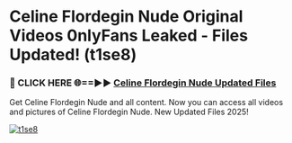 # Celine Flordegin Nude Original Videos 0nlyFans Leaked - Files Updated! (t1se8)

<h3>🔴 CLICK HERE 🌐==►► <a href="https://tinyurl.com/52m3yx9h" rel="nofollow">Celine Flordegin Nude Updated Files</a></h3>

Get Celine Flordegin Nude and all content. Now you can access all videos and pictures of Celine Flordegin Nude. New Updated Files 2025!

[![t1se8](https://i.imgur.com/TnHtlc8.gif)](https://tinyurl.com/52m3yx9h)
